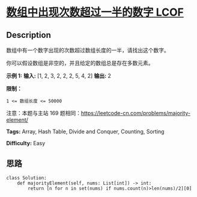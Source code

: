 # [数组中出现次数超过一半的数字  LCOF][title]

## Description

数组中有一个数字出现的次数超过数组长度的一半，请找出这个数字。



你可以假设数组是非空的，并且给定的数组总是存在多数元素。



**示例  1:**
            **输入:** [1, 2, 3, 2, 2, 2, 5, 4, 2]    **输出:** 2



**限制：**

`1 <= 数组长度 <= 50000`



注意：本题与主站 169 题相同：<https://leetcode-cn.com/problems/majority-element/>




**Tags:** Array, Hash Table, Divide and Conquer, Counting, Sorting

**Difficulty:** Easy

## 思路

``` python3
class Solution:
    def majorityElement(self, nums: List[int]) -> int:
        return [n for n in set(nums) if nums.count(n)>len(nums)/2][0]
```

[title]: https://leetcode-cn.com/problems/shu-zu-zhong-chu-xian-ci-shu-chao-guo-yi-ban-de-shu-zi-lcof
